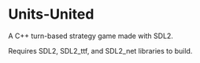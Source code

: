 # Units-United
A C++ turn-based strategy game made with SDL2.

Requires SDL2, SDL2_ttf, and SDL2_net libraries to build.
